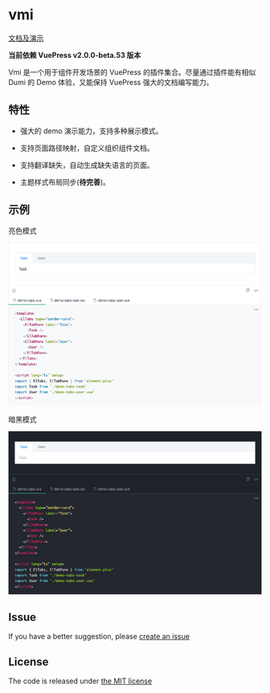 # vmi

[文档及演示](https://bfehub.github.io/vmi/zh/guide/)

**当前依赖 VuePress v2.0.0-beta.53 版本**

Vmi 是一个用于组件开发场景的 VuePress 的插件集合。尽量通过插件能有相似 Dumi 的 Demo 体验，又能保持 VuePress 强大的文档编写能力。

## 特性

- 强大的 demo 演示能力，支持多种展示模式。

- 支持页面路径映射，自定义组织组件文档。

- 支持翻译缺失，自动生成缺失语言的页面。

- 主题样式布局同步(**待完善**)。

## 示例

亮色模式

![light](./docs/.vuepress/public/demos/light.png)

暗黑模式

![dark](./docs/.vuepress/public/demos/dark.png)

## Issue

If you have a better suggestion, please [create an issue](https://github.com/bfehub/vmi/issues)

## License

The code is released under [the MIT license](https://github.com/bfehub/vmi/blob/master/LICENSE)
